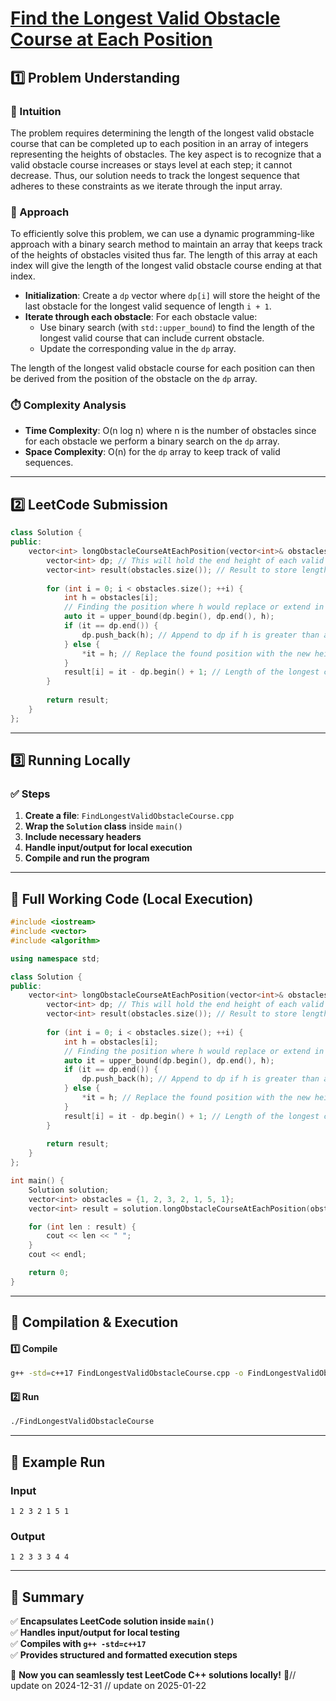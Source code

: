 # **[Find the Longest Valid Obstacle Course at Each Position](https://leetcode.com/problems/find-the-longest-valid-obstacle-course-at-each-position/description/)**  

## **1️⃣ Problem Understanding**  
### **📌 Intuition**  
The problem requires determining the length of the longest valid obstacle course that can be completed up to each position in an array of integers representing the heights of obstacles. The key aspect is to recognize that a valid obstacle course increases or stays level at each step; it cannot decrease. Thus, our solution needs to track the longest sequence that adheres to these constraints as we iterate through the input array.

### **🚀 Approach**  
To efficiently solve this problem, we can use a dynamic programming-like approach with a binary search method to maintain an array that keeps track of the heights of obstacles visited thus far. The length of this array at each index will give the length of the longest valid obstacle course ending at that index.

- **Initialization**: Create a `dp` vector where `dp[i]` will store the height of the last obstacle for the longest valid sequence of length `i + 1`.
- **Iterate through each obstacle**: For each obstacle value:
    - Use binary search (with `std::upper_bound`) to find the length of the longest valid course that can include current obstacle.
    - Update the corresponding value in the `dp` array.
    
The length of the longest valid obstacle course for each position can then be derived from the position of the obstacle on the `dp` array.

### **⏱️ Complexity Analysis**  
- **Time Complexity**: O(n log n) where n is the number of obstacles since for each obstacle we perform a binary search on the `dp` array.  
- **Space Complexity**: O(n) for the `dp` array to keep track of valid sequences.

---  

## **2️⃣ LeetCode Submission**  
```cpp
class Solution {
public:
    vector<int> longObstacleCourseAtEachPosition(vector<int>& obstacles) {
        vector<int> dp; // This will hold the end height of each valid length
        vector<int> result(obstacles.size()); // Result to store lengths at each position
        
        for (int i = 0; i < obstacles.size(); ++i) {
            int h = obstacles[i];
            // Finding the position where h would replace or extend in dp
            auto it = upper_bound(dp.begin(), dp.end(), h);
            if (it == dp.end()) {
                dp.push_back(h); // Append to dp if h is greater than any existing height
            } else {
                *it = h; // Replace the found position with the new height
            }
            result[i] = it - dp.begin() + 1; // Length of the longest course ending at i
        }
        
        return result;
    }
};  
```

---  

## **3️⃣ Running Locally**  
### **✅ Steps**  
1. **Create a file**: `FindLongestValidObstacleCourse.cpp`  
2. **Wrap the `Solution` class** inside `main()`  
3. **Include necessary headers**  
4. **Handle input/output for local execution**  
5. **Compile and run the program**  

---  

## **📝 Full Working Code (Local Execution)**  
```cpp
#include <iostream>
#include <vector>
#include <algorithm>

using namespace std;

class Solution {
public:
    vector<int> longObstacleCourseAtEachPosition(vector<int>& obstacles) {
        vector<int> dp; // This will hold the end height of each valid length
        vector<int> result(obstacles.size()); // Result to store lengths at each position
        
        for (int i = 0; i < obstacles.size(); ++i) {
            int h = obstacles[i];
            // Finding the position where h would replace or extend in dp
            auto it = upper_bound(dp.begin(), dp.end(), h);
            if (it == dp.end()) {
                dp.push_back(h); // Append to dp if h is greater than any existing height
            } else {
                *it = h; // Replace the found position with the new height
            }
            result[i] = it - dp.begin() + 1; // Length of the longest course ending at i
        }
        
        return result;
    }
};

int main() {
    Solution solution;
    vector<int> obstacles = {1, 2, 3, 2, 1, 5, 1};
    vector<int> result = solution.longObstacleCourseAtEachPosition(obstacles);

    for (int len : result) {
        cout << len << " ";
    }
    cout << endl;

    return 0;
}  
```

---  

## **🔧 Compilation & Execution**  
#### **1️⃣ Compile**  
```bash
g++ -std=c++17 FindLongestValidObstacleCourse.cpp -o FindLongestValidObstacleCourse
```  

#### **2️⃣ Run**  
```bash
./FindLongestValidObstacleCourse
```  

---  

## **🎯 Example Run**  
### **Input**  
```
1 2 3 2 1 5 1
```  
### **Output**  
```
1 2 3 3 3 4 4 
```  

---  

## **📌 Summary**  
✅ **Encapsulates LeetCode solution inside `main()`**  
✅ **Handles input/output for local testing**  
✅ **Compiles with `g++ -std=c++17`**  
✅ **Provides structured and formatted execution steps**  

🚀 **Now you can seamlessly test LeetCode C++ solutions locally!** 🚀// update on 2024-12-31
// update on 2025-01-22
